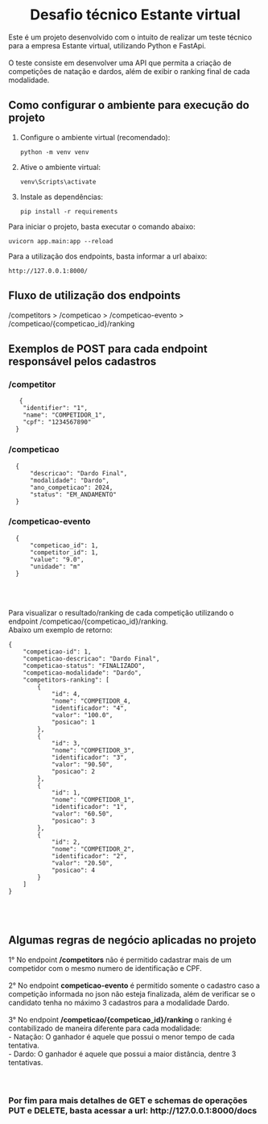 <div align="center">
<h1 align="center">Desafio técnico Estante virtual</h1>
</div>

<div>
Este é um projeto desenvolvido com o intuito de realizar um teste técnico para a empresa Estante virtual, utilizando Python e FastApi</b>.
<br>
<br>
O teste consiste em desenvolver uma API que permita a criação de competições de natação e dardos, além de exibir o ranking final de cada modalidade.
<div>
  
<h2> Como configurar o ambiente para execução do projeto </h2>

1. Configure o ambiente virtual (recomendado):
   ```
   python -m venv venv
   ```

2. Ative o ambiente virtual:
    ```
    venv\Scripts\activate
    ```

3. Instale as dependências:
    ```
    pip install -r requirements
    ```

Para iniciar o projeto, basta executar o comando abaixo:
   ```
   uvicorn app.main:app --reload
   ```

Para a utilização dos endpoints, basta informar a url abaixo:
   ```
   http://127.0.0.1:8000/
   ```

<h2>Fluxo de utilização dos endpoints</h2>
/competitors > /competicao > /competicao-evento > /competicao/{competicao_id}/ranking

<h2>Exemplos de POST para cada endpoint responsável pelos cadastros</h2>
<h3>/competitor</h3>

```
   {
    "identifier": "1",
    "name": "COMPETIDOR_1",
    "cpf": "1234567890"
  }
```
<h3>/competicao</h3>

```
  {
      "descricao": "Dardo Final",
      "modalidade": "Dardo",
      "ano_competicao": 2024,
      "status": "EM_ANDAMENTO"
  }
```
<h3>/competicao-evento</h3>

```
  {
      "competicao_id": 1,
      "competitor_id": 1,
      "value": "9.0",
      "unidade": "m"
  }
```
<br>
<br>

Para visualizar o resultado/ranking de cada competição utilizando o endpoint /competicao/{competicao_id}/ranking.<br>
Abaixo um exemplo de retorno:
```
{
    "competicao-id": 1,
    "competicao-descricao": "Dardo Final",
    "competicao-status": "FINALIZADO",
    "competicao-modalidade": "Dardo",
    "competitors-ranking": [
        {
            "id": 4,
            "nome": "COMPETIDOR_4,
            "identificador": "4",
            "valor": "100.0",
            "posicao": 1
        },
        {
            "id": 3,
            "nome": "COMPETIDOR_3",
            "identificador": "3",
            "valor": "90.50",
            "posicao": 2
        },
        {
            "id": 1,
            "nome": "COMPETIDOR_1",
            "identificador": "1",
            "valor": "60.50",
            "posicao": 3
        },
        {
            "id": 2,
            "nome": "COMPETIDOR_2",
            "identificador": "2",
            "valor": "20.50",
            "posicao": 4
        }
    ]
}
```
<br>
<br>

<h2>Algumas regras de negócio aplicadas no projeto</h2>
1° No endpoint <b>/competitors</b> não é permitido cadastrar mais de um competidor com o mesmo numero de identificação e CPF. <br><br>
2° No endpoint <b>competicao-evento</b> é permitido somente o cadastro caso a competição informada no json não esteja finalizada, além de verificar se o candidato tenha no máximo 3 cadastros para a modalidade Dardo.<br><br>
3° No endpoint <b>/competicao/{competicao_id}/ranking</b> o ranking é contabilizado de maneira diferente para cada modalidade:<br>
  - Natação: O ganhador é aquele que possui o menor tempo de cada tentativa.<br>
  - Dardo: O ganhador é aquele que possui a maior distância, dentre 3 tentativas.<br>
<br>
<br>

<h3>Por fim para mais detalhes de GET e schemas de operações PUT e DELETE, basta acessar a url: http://127.0.0.1:8000/docs</h3>
<br>
